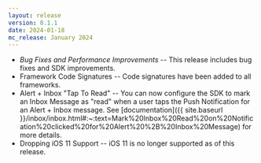 ```yaml
---
layout: release
version: 8.1.1
date: 2024-01-18
mc_release: January 2024
---
```


* *Bug Fixes and Performance Improvements* -- This release includes bug fixes and SDK improvements.
* Framework Code Signatures -- Code signatures have been added to all frameworks.
* Alert + Inbox "Tap To Read" -- You can now configure the SDK to mark an Inbox Message as "read" when a user taps the Push Notification for an Alert + Inbox message. See [documentation]({{ site.baseurl }}/inbox/inbox.html#:~:text=Mark%20Inbox%20Read%20on%20Notification%20clicked%20for%20Alert%20%2B%20Inbox%20Message) for more details.
* Dropping iOS 11 Support -- iOS 11 is no longer supported as of this release.